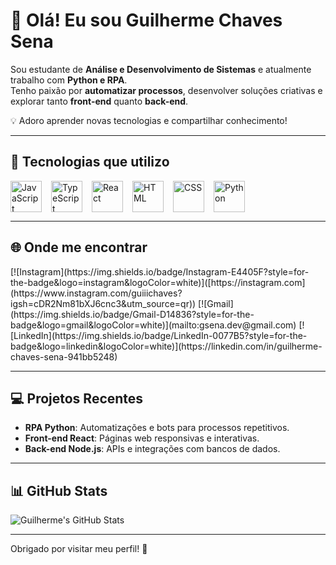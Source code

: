 # 👋 Olá! Eu sou Guilherme Chaves Sena

Sou estudante de **Análise e Desenvolvimento de Sistemas** e atualmente trabalho com **Python e RPA**.  
Tenho paixão por **automatizar processos**, desenvolver soluções criativas e explorar tanto **front-end** quanto **back-end**.

💡 Adoro aprender novas tecnologias e compartilhar conhecimento!

---

## 🚀 Tecnologias que utilizo

<div style="display: flex; gap: 15px; flex-wrap: wrap;">
  <img src="https://cdn.jsdelivr.net/gh/devicons/devicon/icons/javascript/javascript-original.svg" alt="JavaScript" width="50" height="50"/>
  <img src="https://cdn.jsdelivr.net/gh/devicons/devicon/icons/typescript/typescript-original.svg" alt="TypeScript" width="50" height="50"/>
  <img src="https://cdn.jsdelivr.net/gh/devicons/devicon/icons/react/react-original.svg" alt="React" width="50" height="50"/>
  <img src="https://cdn.jsdelivr.net/gh/devicons/devicon/icons/html5/html5-original.svg" alt="HTML" width="50" height="50"/>
  <img src="https://cdn.jsdelivr.net/gh/devicons/devicon/icons/css3/css3-original.svg" alt="CSS" width="50" height="50"/>
  <img src="https://cdn.jsdelivr.net/gh/devicons/devicon/icons/python/python-original.svg" alt="Python" width="50" height="50"/>
</div>

---

## 🌐 Onde me encontrar

<div style="display: flex; gap: 10px; flex-wrap: wrap;">
  [![Instagram](https://img.shields.io/badge/Instagram-E4405F?style=for-the-badge&logo=instagram&logoColor=white)]([https://instagram.com](https://www.instagram.com/guiiichaves?igsh=cDR2Nm81bXJ6cnc3&utm_source=qr))    
  [![Gmail](https://img.shields.io/badge/Gmail-D14836?style=for-the-badge&logo=gmail&logoColor=white)](mailto:gsena.dev@gmail.com)  
  [![LinkedIn](https://img.shields.io/badge/LinkedIn-0077B5?style=for-the-badge&logo=linkedin&logoColor=white)](https://linkedin.com/in/guilherme-chaves-sena-941bb5248)  
</div>

---

## 💻 Projetos Recentes

- **RPA Python**: Automatizações e bots para processos repetitivos.  
- **Front-end React**: Páginas web responsivas e interativas.  
- **Back-end Node.js**: APIs e integrações com bancos de dados.  

---

## 📊 GitHub Stats

![Guilherme's GitHub Stats](https://github-readme-stats.vercel.app/api?username=GuiiiChaves&show_icons=true&theme=radical)

---

Obrigado por visitar meu perfil! 🚀
